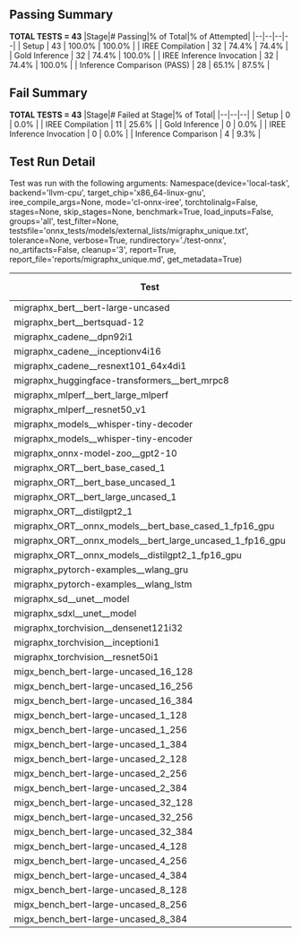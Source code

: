 ## Passing Summary

**TOTAL TESTS = 43**
|Stage|# Passing|% of Total|% of Attempted|
|--|--|--|--|
| Setup | 43 | 100.0% | 100.0% |
| IREE Compilation | 32 | 74.4% | 74.4% |
| Gold Inference | 32 | 74.4% | 100.0% |
| IREE Inference Invocation | 32 | 74.4% | 100.0% |
| Inference Comparison (PASS) | 28 | 65.1% | 87.5% |
## Fail Summary

**TOTAL TESTS = 43**
|Stage|# Failed at Stage|% of Total|
|--|--|--|
| Setup | 0 | 0.0% |
| IREE Compilation | 11 | 25.6% |
| Gold Inference | 0 | 0.0% |
| IREE Inference Invocation | 0 | 0.0% |
| Inference Comparison | 4 | 9.3% |
## Test Run Detail
Test was run with the following arguments:
Namespace(device='local-task', backend='llvm-cpu', target_chip='x86_64-linux-gnu', iree_compile_args=None, mode='cl-onnx-iree', torchtolinalg=False, stages=None, skip_stages=None, benchmark=True, load_inputs=False, groups='all', test_filter=None, testsfile='onnx_tests/models/external_lists/migraphx_unique.txt', tolerance=None, verbose=True, rundirectory='./test-onnx', no_artifacts=False, cleanup='3', report=True, report_file='reports/migraphx_unique.md', get_metadata=True)

| Test | Exit Status | Mean Benchmark Time (ms) | Notes |
|--|--|--|--|
| migraphx_bert__bert-large-uncased | PASS | 371.32140326624113 | |
| migraphx_bert__bertsquad-12 | compilation | None | |
| migraphx_cadene__dpn92i1 | PASS | 167.8401540654401 | |
| migraphx_cadene__inceptionv4i16 | PASS | 5453.063089090089 | |
| migraphx_cadene__resnext101_64x4di1 | PASS | 722.0940440893173 | |
| migraphx_huggingface-transformers__bert_mrpc8 | PASS | 417.2544665634632 | |
| migraphx_mlperf__bert_large_mlperf | Numerics | 1675.633295128743 | |
| migraphx_mlperf__resnet50_v1 | PASS | 88.24584162276652 | |
| migraphx_models__whisper-tiny-decoder | PASS | 692.617254331708 | |
| migraphx_models__whisper-tiny-encoder | Numerics | 208.7236458642615 | |
| migraphx_onnx-model-zoo__gpt2-10 | compilation | None | |
| migraphx_ORT__bert_base_cased_1 | compilation | None | |
| migraphx_ORT__bert_base_uncased_1 | compilation | None | |
| migraphx_ORT__bert_large_uncased_1 | compilation | None | |
| migraphx_ORT__distilgpt2_1 | compilation | None | |
| migraphx_ORT__onnx_models__bert_base_cased_1_fp16_gpu | compilation | None | |
| migraphx_ORT__onnx_models__bert_large_uncased_1_fp16_gpu | compilation | None | |
| migraphx_ORT__onnx_models__distilgpt2_1_fp16_gpu | compilation | None | |
| migraphx_pytorch-examples__wlang_gru | PASS | 58.33689325178663 | |
| migraphx_pytorch-examples__wlang_lstm | PASS | 21.115176545988238 | |
| migraphx_sd__unet__model | import_model | None | |
| migraphx_sdxl__unet__model | import_model | None | |
| migraphx_torchvision__densenet121i32 | PASS | 1551.573610554139 | |
| migraphx_torchvision__inceptioni1 | PASS | 192.82264790187278 | |
| migraphx_torchvision__resnet50i1 | PASS | 223.4265700293084 | |
| migx_bench_bert-large-uncased_16_128 | PASS | 1582.6380516712863 | |
| migx_bench_bert-large-uncased_16_256 | PASS | 5379.175730670492 | |
| migx_bench_bert-large-uncased_16_384 | Numerics | 9486.696844920516 | |
| migx_bench_bert-large-uncased_1_128 | PASS | 174.910415817673 | |
| migx_bench_bert-large-uncased_1_256 | PASS | 253.22051563610634 | |
| migx_bench_bert-large-uncased_1_384 | PASS | 360.7351731819411 | |
| migx_bench_bert-large-uncased_2_128 | PASS | 242.4176243237323 | |
| migx_bench_bert-large-uncased_2_256 | PASS | 435.06481622656185 | |
| migx_bench_bert-large-uncased_2_384 | PASS | 658.6958669746915 | |
| migx_bench_bert-large-uncased_32_128 | PASS | 5043.619688600302 | |
| migx_bench_bert-large-uncased_32_256 | PASS | 13684.447687119246 | |
| migx_bench_bert-large-uncased_32_384 | Numerics | 23760.9372480462 | |
| migx_bench_bert-large-uncased_4_128 | PASS | 462.7992400589089 | |
| migx_bench_bert-large-uncased_4_256 | PASS | 852.7862882862488 | |
| migx_bench_bert-large-uncased_4_384 | PASS | 1230.61707491676 | |
| migx_bench_bert-large-uncased_8_128 | PASS | 754.9295003215472 | |
| migx_bench_bert-large-uncased_8_256 | PASS | 1633.5766504829128 | |
| migx_bench_bert-large-uncased_8_384 | PASS | 3496.226488612592 | |
